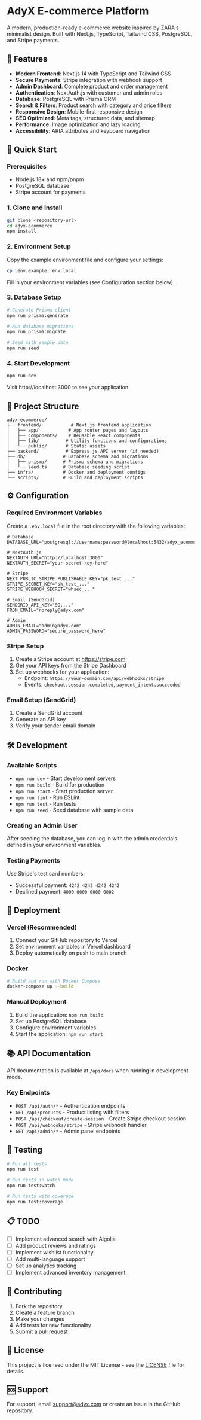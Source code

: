 # AdyX E-commerce Platform

A modern, production-ready e-commerce website inspired by ZARA's minimalist design. Built with Next.js, TypeScript, Tailwind CSS, PostgreSQL, and Stripe payments.

## 🌟 Features

- **Modern Frontend**: Next.js 14 with TypeScript and Tailwind CSS
- **Secure Payments**: Stripe integration with webhook support
- **Admin Dashboard**: Complete product and order management
- **Authentication**: NextAuth.js with customer and admin roles
- **Database**: PostgreSQL with Prisma ORM
- **Search & Filters**: Product search with category and price filters
- **Responsive Design**: Mobile-first responsive design
- **SEO Optimized**: Meta tags, structured data, and sitemap
- **Performance**: Image optimization and lazy loading
- **Accessibility**: ARIA attributes and keyboard navigation

## 🚀 Quick Start

### Prerequisites

- Node.js 18+ and npm/pnpm
- PostgreSQL database
- Stripe account for payments

### 1. Clone and Install

```bash
git clone <repository-url>
cd adyx-ecommerce
npm install
```

### 2. Environment Setup

Copy the example environment file and configure your settings:

```bash
cp .env.example .env.local
```

Fill in your environment variables (see Configuration section below).

### 3. Database Setup

```bash
# Generate Prisma client
npm run prisma:generate

# Run database migrations
npm run prisma:migrate

# Seed with sample data
npm run seed
```

### 4. Start Development

```bash
npm run dev
```

Visit http://localhost:3000 to see your application.

## 📁 Project Structure

```
adyx-ecommerce/
├── frontend/           # Next.js frontend application
│   ├── app/           # App router pages and layouts
│   ├── components/    # Reusable React components
│   ├── lib/          # Utility functions and configurations
│   └── public/       # Static assets
├── backend/          # Express.js API server (if needed)
├── db/              # Database schema and migrations
│   ├── prisma/      # Prisma schema and migrations
│   └── seed.ts      # Database seeding script
├── infra/           # Docker and deployment configs
└── scripts/         # Build and deployment scripts
```

## ⚙️ Configuration

### Required Environment Variables

Create a `.env.local` file in the root directory with the following variables:

```env
# Database
DATABASE_URL="postgresql://username:password@localhost:5432/adyx_ecommerce"

# NextAuth.js
NEXTAUTH_URL="http://localhost:3000"
NEXTAUTH_SECRET="your-secret-key-here"

# Stripe
NEXT_PUBLIC_STRIPE_PUBLISHABLE_KEY="pk_test_..."
STRIPE_SECRET_KEY="sk_test_..."
STRIPE_WEBHOOK_SECRET="whsec_..."

# Email (SendGrid)
SENDGRID_API_KEY="SG...."
FROM_EMAIL="noreply@adyx.com"

# Admin
ADMIN_EMAIL="admin@adyx.com"
ADMIN_PASSWORD="secure_password_here"
```

### Stripe Setup

1. Create a Stripe account at https://stripe.com
2. Get your API keys from the Stripe Dashboard
3. Set up webhooks for your application:
   - Endpoint: `https://your-domain.com/api/webhooks/stripe`
   - Events: `checkout.session.completed`, `payment_intent.succeeded`

### Email Setup (SendGrid)

1. Create a SendGrid account
2. Generate an API key
3. Verify your sender email domain

## 🛠️ Development

### Available Scripts

- `npm run dev` - Start development servers
- `npm run build` - Build for production
- `npm run start` - Start production server
- `npm run lint` - Run ESLint
- `npm run test` - Run tests
- `npm run seed` - Seed database with sample data

### Creating an Admin User

After seeding the database, you can log in with the admin credentials defined in your environment variables.

### Testing Payments

Use Stripe's test card numbers:
- Successful payment: `4242 4242 4242 4242`
- Declined payment: `4000 0000 0000 0002`

## 🚀 Deployment

### Vercel (Recommended)

1. Connect your GitHub repository to Vercel
2. Set environment variables in Vercel dashboard
3. Deploy automatically on push to main branch

### Docker

```bash
# Build and run with Docker Compose
docker-compose up --build
```

### Manual Deployment

1. Build the application: `npm run build`
2. Set up PostgreSQL database
3. Configure environment variables
4. Start the application: `npm run start`

## 📚 API Documentation

API documentation is available at `/api/docs` when running in development mode.

### Key Endpoints

- `POST /api/auth/*` - Authentication endpoints
- `GET /api/products` - Product listing with filters
- `POST /api/checkout/create-session` - Create Stripe checkout session
- `POST /api/webhooks/stripe` - Stripe webhook handler
- `GET /api/admin/*` - Admin panel endpoints

## 🧪 Testing

```bash
# Run all tests
npm run test

# Run tests in watch mode
npm run test:watch

# Run tests with coverage
npm run test:coverage
```

## 📋 TODO

- [ ] Implement advanced search with Algolia
- [ ] Add product reviews and ratings
- [ ] Implement wishlist functionality
- [ ] Add multi-language support
- [ ] Set up analytics tracking
- [ ] Implement advanced inventory management

## 🤝 Contributing

1. Fork the repository
2. Create a feature branch
3. Make your changes
4. Add tests for new functionality
5. Submit a pull request

## 📄 License

This project is licensed under the MIT License - see the [LICENSE](LICENSE) file for details.

## 🆘 Support

For support, email support@adyx.com or create an issue in the GitHub repository.
